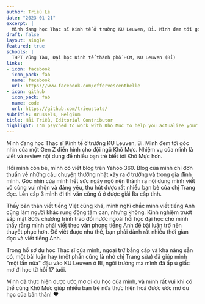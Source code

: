 ```yaml
---
author: Triều Lê
date: "2023-01-21"
excerpt: |
  Mình đang học Thạc sĩ Kinh tế ở trường KU Leuven, Bỉ. Mình đem tới góc nhìn của một Gen Z điển hình cho đội ngũ Khô Mực. Mình viết và review nội dung content để nhiều bạn trẻ biết tới Khô Mực hơn.
draft: false
layout: single
featured: true
schools: |
  THPT Vũng Tàu, Đại học Kinh tế thành phố HCM, KU Leuven (Bỉ)
links:
- icon: facebook
  icon_pack: fab
  name: facebook
  url: https://www.facebook.com/effervescentbelle
- icon: github
  icon_pack: fab
  name: code
  url: https://github.com/trieustats/
subtitle: Brussels, Belgium
title: Hải Triều, Editorial Contributor
highlight: I'm psyched to work with Kho Muc to help you actualize your dream of studying abroad!
---
```


Mình đang học Thạc sĩ Kinh tế ở trường KU Leuven, Bỉ.
Mình đem tới góc nhìn của một Gen Z điển hình cho đội ngũ Khô Mực.
Nhiệm vụ của mình là viết và review nội dung để nhiều bạn trẻ biết tới Khô Mực hơn.

Hồi mình còn bé, mình có viết blog trên Yahoo 360. 
Blog của mình chỉ đơn thuần về những câu chuyện thường nhật xảy ra ở trường và trong gia đình mình.
Góc nhìn của mình hết sức ngây ngô nên thành ra nội dung mình viết vô cùng vui nhộn và đáng yêu, thu hút được rất nhiều bạn bè của chị Trang đọc.
Lên cấp 3 mình đi thi văn cũng ú ớ được giải Ba cấp tỉnh.

Thấy bản thân viết tiếng Việt cũng khá, mình nghĩ chắc mình viết tiếng Anh cũng làm người khác rung động tâm can, nhưng không.
Kinh nghiệm trượt sấp mặt 80% chương trình trao đổi nước ngoài hồi học đại học cho mình thấy rằng mình phải viết theo văn phong tiếng Anh để bài luận trở nên thuyết phục hơn.
Để viết được như thế, bạn phải dành rất nhiều thời gian đọc và viết tiếng Anh.

Trong hồ sơ du học Thạc sĩ của mình, ngoại trừ bằng cấp và khả năng sẵn có, một bài luận hay (một phần cũng là nhờ chị Trang sửa) đã giúp mình "một lần nữa" đậu vào KU Leuven ở Bỉ, ngôi trường mà mình đã ấp ủ giấc mơ đi học từ hồi 17 tuổi.

Mình đã thực hiện được ước mơ đi du học của mình, và mình rất vui khi có thể cùng Khô Mực giúp nhiều bạn trẻ nữa thực hiện hoá được ước mơ du học của bản thân!
:heart:
